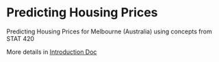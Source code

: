 # Predicting Housing Prices
Predicting Housing Prices for Melbourne (Australia) using concepts from STAT 420

More details in [Introduction Doc](https://github.com/raghavan7/Predicting_Housing_Prices/blob/main/Project_Proposal.md)
